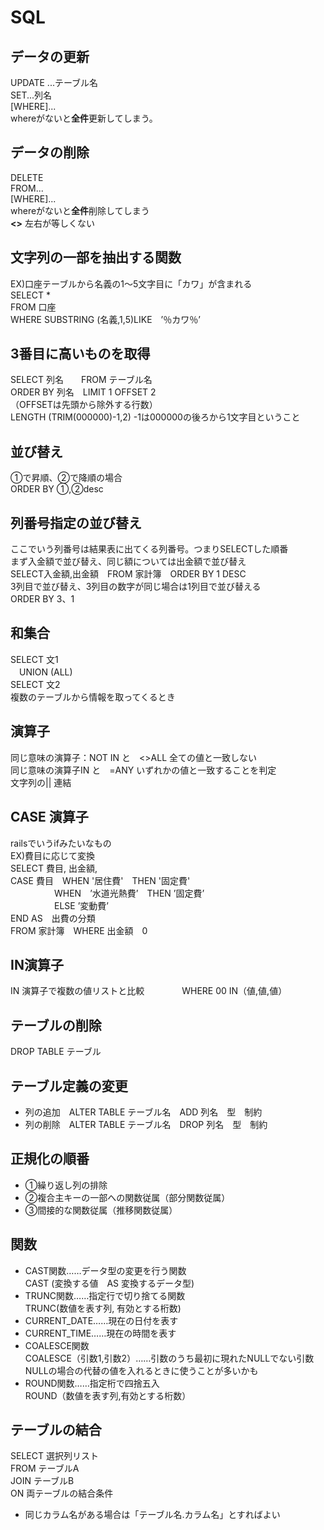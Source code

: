 # SQL
## データの更新
UPDATE ...テーブル名<br>
SET...列名<br>
[WHERE]...<br>
whereがないと<strong>全件</strong>更新してしまう。

## データの削除
DELETE<br>
FROM...<br>
[WHERE]...<br>
whereがないと<strong>全件</strong>削除してしまう<br>
<strong><></strong> 左右が等しくない

## 文字列の一部を抽出する関数
EX)口座テーブルから名義の1〜5文字目に「カワ」が含まれる<br>
SELECT * <br>
FROM 口座　<br>
WHERE SUBSTRING (名義,1,5)LIKE　’％カワ％’
  
  
  
  ## 3番目に高いものを取得
  SELECT 列名　　FROM テーブル名<br>
  ORDER BY 列名　LIMIT 1 OFFSET 2<br>
  （OFFSETは先頭から除外する行数）<br>
LENGTH (TRIM(000000)-1,2) -1は000000の後ろから1文字目ということ
  
  ## 並び替え
  ①で昇順、②で降順の場合<br>
  ORDER BY ①,②desc
  
  ## 列番号指定の並び替え
  ここでいう列番号は結果表に出てくる列番号。つまりSELECTした順番<br>
  まず入金額で並び替え、同じ額については出金額で並び替え<br>
  SELECT入金額,出金額　FROM 家計簿　ORDER BY 1 DESC<br>
  3列目で並び替え、3列目の数字が同じ場合は1列目で並び替える<br>
  ORDER BY 3、1
  
  ## 和集合
  SELECT  文1<br>
  　UNION (ALL)<br>
  SELECT 文2<br>
  複数のテーブルから情報を取ってくるとき
  
  ## 演算子
  同じ意味の演算子：NOT IN と　<>ALL 全ての値と一致しない<br>
  同じ意味の演算子IN と　=ANY いずれかの値と一致することを判定<br>
  文字列の|| 連結
  ## CASE 演算子
  railsでいうifみたいなもの<br>
  EX)費目に応じて変換<br>
  SELECT 費目, 出金額,<br>
    CASE 費目　WHEN '居住費'　THEN '固定費'<br>
  　　　　　WHEN　’水道光熱費’　THEN ’固定費’<br>
  　　　　　ELSE ’変動費’<br>
  END AS　出費の分類<br>
  FROM 家計簿　WHERE 出金額　0
  ## IN演算子
  IN 演算子で複数の値リストと比較
　　　　WHERE 00 IN（値,値,値）
  　　　　
  
  
  ## テーブルの削除
  DROP TABLE テーブル
  ## テーブル定義の変更
  * 列の追加　ALTER TABLE テーブル名　ADD 列名　型　制約
  * 列の削除　ALTER TABLE テーブル名　DROP 列名　型　制約
  ## 正規化の順番
  * ①繰り返し列の排除
  * ②複合主キーの一部への関数従属（部分関数従属）
  * ③間接的な関数従属（推移関数従属）
  
  
  ## 関数
  * CAST関数……データ型の変更を行う関数<br>
  CAST (変換する値　AS 変換するデータ型)
  * TRUNC関数……指定行で切り捨てる関数<br>
  TRUNC(数値を表す列, 有効とする桁数)
  * CURRENT_DATE……現在の日付を表す
  * CURRENT_TIME……現在の時間を表す
  * COALESCE関数<br>
  COALESCE（引数1,引数2）……引数のうち最初に現れたNULLでない引数<br>
  NULLの場合の代替の値を入れるときに使うことが多いかも<br>
  * ROUND関数……指定桁で四捨五入<br>
  ROUND（数値を表す列,有効とする桁数）
  ## テーブルの結合
  SELECT 選択列リスト<br>
  FROM テーブルA<br>
  JOIN テーブルB<br>
  ON 両テーブルの結合条件<br>
  * 同じカラム名がある場合は「テーブル名.カラム名」とすればよい
  

